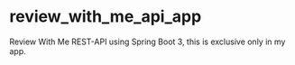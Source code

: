 # review_with_me_api_app
Review With Me REST-API using Spring Boot 3, this is exclusive only in my app.
